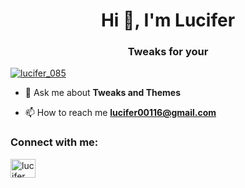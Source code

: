 <h1 align="center">Hi 👋, I'm Lucifer</h1>
<h3 align="center">Tweaks for your</h3>

<p align="left"> <a href="https://twitter.com/lucifer_085" target="blank"><img src="https://img.shields.io/twitter/follow/lucifer_085?logo=twitter&style=for-the-badge" alt="lucifer_085" /></a> </p>

- 💬 Ask me about **Tweaks and Themes**

- 📫 How to reach me **lucifer00116@gmail.com**

<h3 align="left">Connect with me:</h3>
<p align="left">
<a href="https://twitter.com/lucifer_085" target="blank"><img align="center" src="https://raw.githubusercontent.com/rahuldkjain/github-profile-readme-generator/master/src/images/icons/Social/twitter.svg" alt="lucifer_085" height="30" width="40" /></a>
</p>
